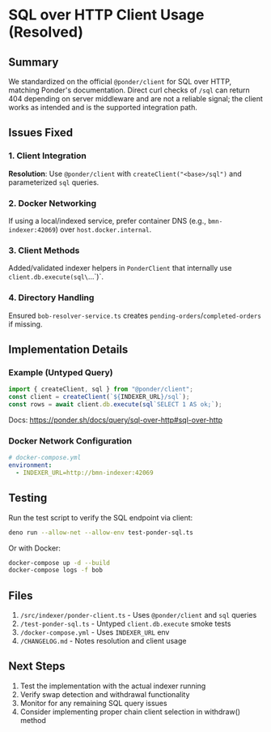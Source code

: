 # SQL over HTTP Client Usage (Resolved)

## Summary

We standardized on the official `@ponder/client` for SQL over HTTP, matching
Ponder's documentation. Direct curl checks of `/sql` can return 404 depending on
server middleware and are not a reliable signal; the client works as intended
and is the supported integration path.

## Issues Fixed

### 1. Client Integration

**Resolution**: Use `@ponder/client` with `createClient("<base>/sql")` and
parameterized `sql` queries.

### 2. Docker Networking

If using a local/indexed service, prefer container DNS (e.g.,
`bmn-indexer:42069`) over `host.docker.internal`.

### 3. Client Methods

Added/validated indexer helpers in `PonderClient` that internally use
`client.db.execute(sql\`...\`)`.

### 4. Directory Handling

Ensured `bob-resolver-service.ts` creates `pending-orders`/`completed-orders` if
missing.

## Implementation Details

### Example (Untyped Query)

```typescript
import { createClient, sql } from "@ponder/client";
const client = createClient(`${INDEXER_URL}/sql`);
const rows = await client.db.execute(sql`SELECT 1 AS ok;`);
```

Docs: https://ponder.sh/docs/query/sql-over-http#sql-over-http

### Docker Network Configuration

```yaml
# docker-compose.yml
environment:
  - INDEXER_URL=http://bmn-indexer:42069
```

## Testing

Run the test script to verify the SQL endpoint via client:

```bash
deno run --allow-net --allow-env test-ponder-sql.ts
```

Or with Docker:

```bash
docker-compose up -d --build
docker-compose logs -f bob
```

## Files

1. `/src/indexer/ponder-client.ts` - Uses `@ponder/client` and `sql` queries
2. `/test-ponder-sql.ts` - Untyped `client.db.execute` smoke tests
3. `/docker-compose.yml` - Uses `INDEXER_URL` env
4. `/CHANGELOG.md` - Notes resolution and client usage

## Next Steps

1. Test the implementation with the actual indexer running
2. Verify swap detection and withdrawal functionality
3. Monitor for any remaining SQL query issues
4. Consider implementing proper chain client selection in withdraw() method
